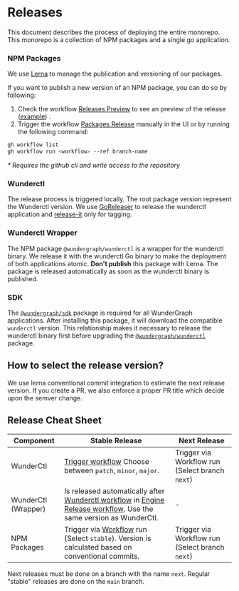 # Releases

This document describes the process of deploying the entire monorepo.
This monorepo is a collection of NPM packages and a single go application.

### NPM Packages

We use [Lerna](https://github.com/lerna/lerna) to manage the publication and versioning of our packages.

If you want to publish a new version of an NPM package, you can do so by following:

1. Check the
   workflow [Releases Preview](https://github.com/wundergraph/wundergraph/actions/workflows/packages-release-preview.yaml)
   to see an preview of the release ([example](https://github.com/wundergraph/wundergraph/actions/runs/2425016891))
   .
2. Trigger the
   workflow [Packages Release](https://github.com/wundergraph/wundergraph/actions/workflows/packages-release.yaml)
   manually in the UI or by running the following command:

```sh
gh workflow list
gh workflow run <workflow> --ref branch-name
```

_\* Requires the github cli and write access to the repository_

### Wunderctl

The release process is triggered locally. The root package version represent the Wunderctl version. We use [GoReleaser](https://goreleaser.com/) to release the wunderctl application
and [release-it](https://github.com/release-it/release-it) only for tagging.

### Wunderctl Wrapper

The NPM package `@wundergraph/wunderctl` is a wrapper for the wunderctl binary. We release it with the wunderctl Go
binary to make the deployment of both applications atomic. **Don't publish** this package with Lerna.
The package is released automatically as soon as the wunderctl binary is published.

### SDK

The [`@wundergraph/sdk`](https://github.com/wundergraph/wundergraph/tree/main/packages/sdk) package is required for all
WunderGraph applications. After installing this package, it will download the compatible `wunderctl` version. This
relationship makes it necessary to release the wunderctl binary first before upgrading
the [`@wundergraph/wunderctl`](https://github.com/wundergraph/wundergraph/tree/main/packages/wunderctl) package.

## How to select the release version?

We use lerna conventional commit integration to estimate the next release version. If you create a PR, we also enforce a proper PR title which decide upon the semver change.

## Release Cheat Sheet

| Component           | Stable Release                                                                                                                                                                                                                                                                                | Next Release                                    |
| ------------------- | --------------------------------------------------------------------------------------------------------------------------------------------------------------------------------------------------------------------------------------------------------------------------------------------- | ----------------------------------------------- |
| WunderCtl           | [Trigger workflow](https://github.com/wundergraph/wundergraph/actions/workflows/tag-engine-release.yaml) Choose between `patch`, `minor`, `major`.                                                                                                                                            | Trigger via Workflow run (Select branch `next`) |
| WunderCtl (Wrapper) | Is released automatically after [Wunderctl workflow](https://github.com/wundergraph/wundergraph/actions/workflows/tag-engine-release.yaml) in [Engine Release workflow](https://github.com/wundergraph/wundergraph/actions/workflows/engine-release.yaml). Use the same version as WunderCtl. | -                                               |
| NPM Packages        | Trigger via [Workflow](https://github.com/wundergraph/wundergraph/actions/workflows/packages-release.yaml) run (Select `stable`). Version is calculated based on conventional commits.                                                                                                        | Trigger via Workflow run (Select branch `next`) |

Next releases must be done on a branch with the name `next`. Regular "stable" releases are done on the `main` branch.
